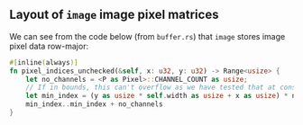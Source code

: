 ## Layout of `image` image pixel matrices

We can see from the code below (from `buffer.rs`) that `image` stores image
pixel data row-major:


```rust
#[inline(always)]
fn pixel_indices_unchecked(&self, x: u32, y: u32) -> Range<usize> {
	let no_channels = <P as Pixel>::CHANNEL_COUNT as usize;
	// If in bounds, this can't overflow as we have tested that at construction!
	let min_index = (y as usize * self.width as usize + x as usize) * no_channels;
	min_index..min_index + no_channels
}
```
